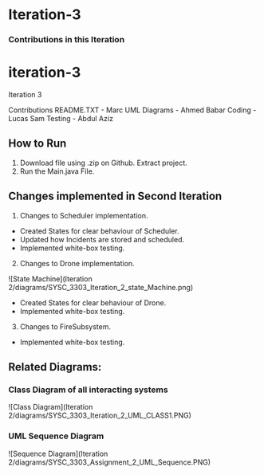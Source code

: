 # Iteration-3

### Contributions in this Iteration
# iteration-3
Iteration 3

Contributions
README.TXT - Marc
UML Diagrams - Ahmed Babar
Coding - Lucas Sam
Testing - Abdul Aziz

## How to Run

1. Download file using .zip on Github. Extract project.
2. Run the Main.java File.

## Changes implemented in Second Iteration

1. Changes to Scheduler implementation. 
- Created States for clear behaviour of Scheduler.
- Updated how Incidents are stored and scheduled.
- Implemented white-box testing.

2. Changes to Drone implementation.

![State Machine](Iteration 2/diagrams/SYSC_3303_Iteration_2_state_Machine.png)
- Created States for clear behaviour of Drone.
- Implemented white-box testing.

3. Changes to FireSubsystem.
- Implemented white-box testing.

## Related Diagrams:
### Class Diagram of all interacting systems
![Class Diagram](Iteration 2/diagrams/SYSC_3303_Iteration_2_UML_CLASS1.PNG)
### UML Sequence Diagram
![Sequence Diagram](Iteration 2/diagrams/SYSC_3303_Assignment_2_UML_Sequence.PNG)

